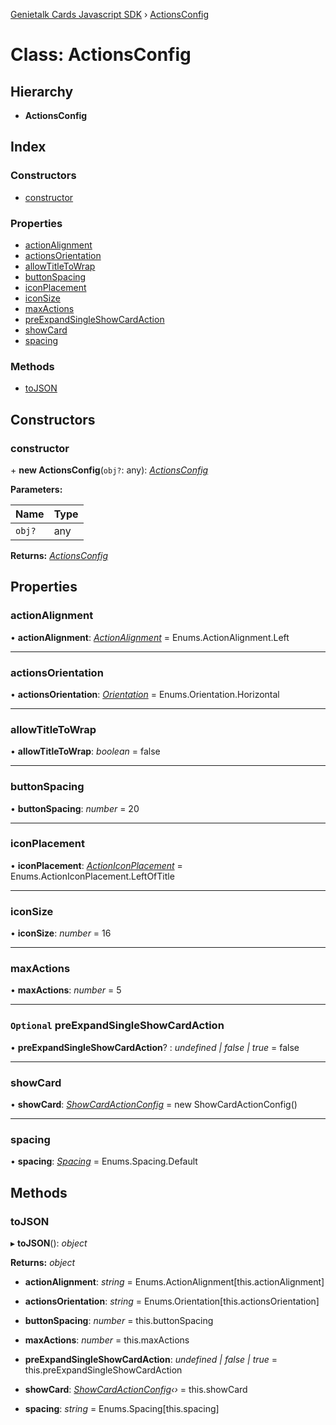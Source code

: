 [Genietalk Cards Javascript SDK](../README.md) › [ActionsConfig](actionsconfig.md)

# Class: ActionsConfig

## Hierarchy

* **ActionsConfig**

## Index

### Constructors

* [constructor](actionsconfig.md#constructor)

### Properties

* [actionAlignment](actionsconfig.md#actionalignment)
* [actionsOrientation](actionsconfig.md#actionsorientation)
* [allowTitleToWrap](actionsconfig.md#allowtitletowrap)
* [buttonSpacing](actionsconfig.md#buttonspacing)
* [iconPlacement](actionsconfig.md#iconplacement)
* [iconSize](actionsconfig.md#iconsize)
* [maxActions](actionsconfig.md#maxactions)
* [preExpandSingleShowCardAction](actionsconfig.md#optional-preexpandsingleshowcardaction)
* [showCard](actionsconfig.md#showcard)
* [spacing](actionsconfig.md#spacing)

### Methods

* [toJSON](actionsconfig.md#tojson)

## Constructors

###  constructor

\+ **new ActionsConfig**(`obj?`: any): *[ActionsConfig](actionsconfig.md)*

**Parameters:**

Name | Type |
------ | ------ |
`obj?` | any |

**Returns:** *[ActionsConfig](actionsconfig.md)*

## Properties

###  actionAlignment

• **actionAlignment**: *[ActionAlignment](../enums/actionalignment.md)* = Enums.ActionAlignment.Left

___

###  actionsOrientation

• **actionsOrientation**: *[Orientation](../enums/orientation.md)* = Enums.Orientation.Horizontal

___

###  allowTitleToWrap

• **allowTitleToWrap**: *boolean* = false

___

###  buttonSpacing

• **buttonSpacing**: *number* = 20

___

###  iconPlacement

• **iconPlacement**: *[ActionIconPlacement](../enums/actioniconplacement.md)* = Enums.ActionIconPlacement.LeftOfTitle

___

###  iconSize

• **iconSize**: *number* = 16

___

###  maxActions

• **maxActions**: *number* = 5

___

### `Optional` preExpandSingleShowCardAction

• **preExpandSingleShowCardAction**? : *undefined | false | true* = false

___

###  showCard

• **showCard**: *[ShowCardActionConfig](showcardactionconfig.md)* = new ShowCardActionConfig()

___

###  spacing

• **spacing**: *[Spacing](../enums/spacing.md)* = Enums.Spacing.Default

## Methods

###  toJSON

▸ **toJSON**(): *object*

**Returns:** *object*

* **actionAlignment**: *string* = Enums.ActionAlignment[this.actionAlignment]

* **actionsOrientation**: *string* = Enums.Orientation[this.actionsOrientation]

* **buttonSpacing**: *number* = this.buttonSpacing

* **maxActions**: *number* = this.maxActions

* **preExpandSingleShowCardAction**: *undefined | false | true* = this.preExpandSingleShowCardAction

* **showCard**: *[ShowCardActionConfig](showcardactionconfig.md)‹›* = this.showCard

* **spacing**: *string* = Enums.Spacing[this.spacing]
